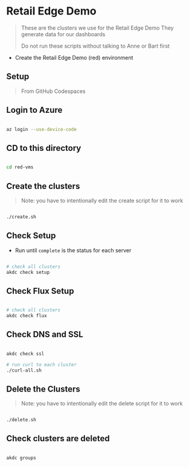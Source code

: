 # Retail Edge Demo

> These are the clusters we use for the Retail Edge Demo
> They generate data for our dashboards
>
> Do not run these scripts without talking to Anne or Bart first

- Create the Retail Edge Demo (red) environment

## Setup

> From GitHub Codespaces

## Login to Azure

```bash

az login --use-device-code

```

## CD to this directory

```bash

cd red-vms

```

## Create the clusters

> Note: you have to intentionally edit the create script for it to work

```bash

./create.sh

```

## Check Setup

- Run until `complete` is the status for each server

```bash

# check all clusters
akdc check setup

```

## Check Flux Setup

```bash

# check all clusters
akdc check flux

```

## Check DNS and SSL

```bash

akdc check ssl

# run curl to each cluster
./curl-all.sh

```

## Delete the Clusters

> Note: you have to intentionally edit the delete script for it to work

```bash

./delete.sh

```

## Check clusters are deleted

```bash

akdc groups

```
